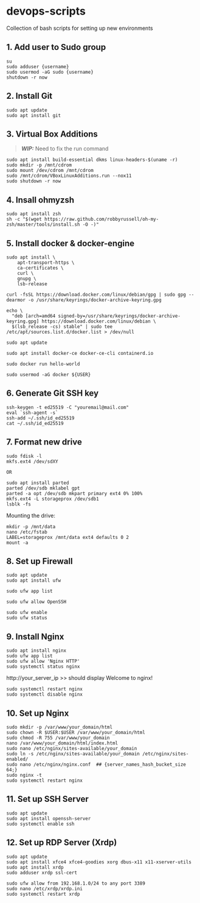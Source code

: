# devops-scripts
Collection of bash scripts for setting up new environments

## 1. Add user to Sudo group

```
su
sudo adduser {username}
sudo usermod -aG sudo {username}
shutdown -r now
```

## 2. Install Git

```
sudo apt update
sudo apt install git
```

## 3. Virtual Box Additions 

> **_WIP:_** Need to fix the run command  

```
sudo apt install build-essential dkms linux-headers-$(uname -r)
sudo mkdir -p /mnt/cdrom
sudo mount /dev/cdrom /mnt/cdrom
sudo /mnt/cdrom/VBoxLinuxAdditions.run --nox11
sudo shutdown -r now
```

## 4. Insall ohmyzsh

```
sudo apt install zsh
sh -c "$(wget https://raw.github.com/robbyrussell/oh-my-zsh/master/tools/install.sh -O -)"
```
## 5. Install docker & docker-engine

```
sudo apt install \
    apt-transport-https \
    ca-certificates \
    curl \
    gnupg \
    lsb-release

curl -fsSL https://download.docker.com/linux/debian/gpg | sudo gpg --dearmor -o /usr/share/keyrings/docker-archive-keyring.gpg

echo \
  "deb [arch=amd64 signed-by=/usr/share/keyrings/docker-archive-keyring.gpg] https://download.docker.com/linux/debian \
  $(lsb_release -cs) stable" | sudo tee /etc/apt/sources.list.d/docker.list > /dev/null

sudo apt update

sudo apt install docker-ce docker-ce-cli containerd.io

sudo docker run hello-world

sudo usermod -aG docker ${USER}
```

## 6. Generate Git SSH key
```
ssh-keygen -t ed25519 -C "youremail@mail.com"
eval `ssh-agent -s`
ssh-add ~/.ssh/id_ed25519
cat ~/.ssh/id_ed25519
```

## 7. Format new drive
```
sudo fdisk -l
mkfs.ext4 /dev/sdXY

OR

sudo apt install parted
parted /dev/sdb mklabel gpt
parted -a opt /dev/sdb mkpart primary ext4 0% 100%
mkfs.ext4 -L storageprox /dev/sdb1
lsblk -fs
```

Mounting the drive:
```
mkdir -p /mnt/data
nano /etc/fstab
LABEL=storageprox /mnt/data ext4 defaults 0 2
mount -a
```

## 8. Set up Firewall

```
sudo apt update
sudo apt install ufw

sudo ufw app list

sudo ufw allow OpenSSH

sudo ufw enable
sudo ufw status
```

## 9. Install Nginx

```
sudo apt install nginx
sudo ufw app list
sudo ufw allow 'Nginx HTTP'
sudo systemctl status nginx
```

http://your_server_ip >> should display Welcome to nginx!

```
sudo systemctl restart nginx
sudo systemctl disable nginx
```

## 10. Set up Nginx

```
sudo mkdir -p /var/www/your_domain/html
sudo chown -R $USER:$USER /var/www/your_domain/html
sudo chmod -R 755 /var/www/your_domain
nano /var/www/your_domain/html/index.html
sudo nano /etc/nginx/sites-available/your_domain
sudo ln -s /etc/nginx/sites-available/your_domain /etc/nginx/sites-enabled/
sudo nano /etc/nginx/nginx.conf  ## {server_names_hash_bucket_size 64;}
sudo nginx -t
sudo systemctl restart nginx
```

## 11. Set up SSH Server

```
sudo apt update
sudo apt install openssh-server
sudo systemctl enable ssh
```

## 12. Set up RDP Server (Xrdp)

```
sudo apt update
sudo apt install xfce4 xfce4-goodies xorg dbus-x11 x11-xserver-utils
sudo apt install xrdp
sudo adduser xrdp ssl-cert
```

```
sudo ufw allow from 192.168.1.0/24 to any port 3389
sudo nano /etc/xrdp/xrdp.ini
sudo systemctl restart xrdp
```
